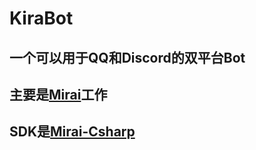 # KiraBot

## 一个可以用于QQ和Discord的双平台Bot
## 主要是[Mirai][1]工作
## SDK是[Mirai-Csharp][2]


  [1]: https://github.com/mamoe/mirai
  [2]: https://github.com/Executor-Cheng/Mirai-CSharp